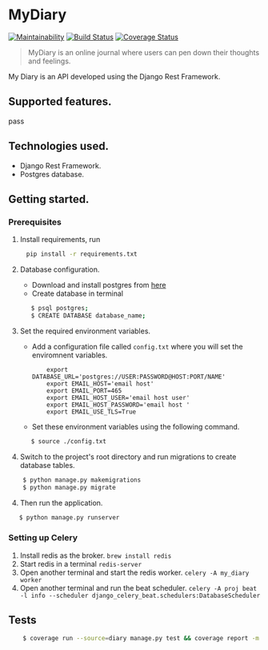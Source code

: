 # MyDiary
[![Maintainability](https://api.codeclimate.com/v1/badges/80c510abc272da1fe69d/maintainability)](https://codeclimate.com/github/flacode/my_diary/maintainability)
[![Build Status](https://travis-ci.org/flacode/my_diary.svg?branch=develop)](https://travis-ci.org/flacode/my_diary)
[![Coverage Status](https://coveralls.io/repos/github/flacode/my_diary/badge.svg?branch=develop)](https://coveralls.io/github/flacode/my_diary?branch=develop)

>  MyDiary is an online journal where users can pen down their thoughts and feelings.

My Diary is an API developed using the Django Rest Framework.

## Supported features.
pass

## Technologies used.
- Django Rest Framework.
- Postgres database.

## Getting started.
### Prerequisites
1. Install requirements, run
```sh
     pip install -r requirements.txt
```
2. Database configuration.
   - Download and install postgres from [here](https://www.postgresql.org/download/)
   - Create database in terminal
   ```sh
      $ psql postgres;
      $ CREATE DATABASE database_name;
   ```
3. Set the required environment variables.
    - Add a configuration file called `config.txt` where you will set the enviromnent variables.
        ```export SECRET_KEY='secret key'
            export DATABASE_URL='postgres://USER:PASSWORD@HOST:PORT/NAME'
            export EMAIL_HOST='email host'
            export EMAIL_PORT=465
            export EMAIL_HOST_USER='email host user'
            export EMAIL_HOST_PASSWORD='email host '
            export EMAIL_USE_TLS=True
        ```


   - Set these environment variables using the following command.
   ```sh
      $ source ./config.txt
   ```

3. Switch to the project's root directory and run migrations to create database tables.
```sh
    $ python manage.py makemigrations
    $ python manage.py migrate
 ```
 4. Then run the application.
 ```sh
    $ python manage.py runserver
 ```

### Setting up Celery
1. Install redis as the broker.
`brew install redis`
2. Start redis in a terminal
`redis-server`
3. Open another terminal and start the redis worker.
`celery -A my_diary worker`
4. Open another terminal and run the beat scheduler.
`celery -A proj beat -l info --scheduler django_celery_beat.schedulers:DatabaseScheduler`

## Tests
```sh
    $ coverage run --source=diary manage.py test && coverage report -m
```
